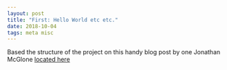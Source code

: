 ```yaml
---
layout: post
title: "First: Hello World etc etc."
date: 2018-10-04
tags: meta misc
---
```


Based the structure of the project on this handy blog post by one Jonathan McGlone [located here](http://jmcglone.com/guides/github-pages/)
